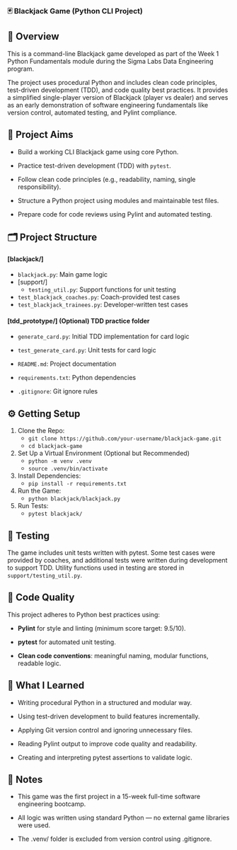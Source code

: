 ### 🃏 Blackjack Game (Python CLI Project)

## 📖 Overview
This is a command-line Blackjack game developed as part of the Week 1 Python Fundamentals module during the Sigma Labs Data Engineering program.

The project uses procedural Python and includes clean code principles, test-driven development (TDD), and code quality best practices. It provides a simplified single-player version of Blackjack (player vs dealer) and serves as an early demonstration of software engineering fundamentals like version control, automated testing, and Pylint compliance.

## 🎯 Project Aims
- Build a working CLI Blackjack game using core Python.

- Practice test-driven development (TDD) with `pytest`.

- Follow clean code principles (e.g., readability, naming, single responsibility).

- Structure a Python project using modules and maintainable test files.

- Prepare code for code reviews using Pylint and automated testing.


## 🗂️ Project Structure

#### [blackjack/]
- `blackjack.py`: Main game logic
- [support/]
  - `testing_util.py`: Support functions for unit testing
- `test_blackjack_coaches.py`: Coach-provided test cases
- `test_blackjack_trainees.py`: Developer-written test cases

#### [tdd_prototype/] (Optional) TDD practice folder
- `generate_card.py`: Initial TDD implementation for card logic
- `test_generate_card.py`: Unit tests for card logic

- `README.md`: Project documentation
- `requirements.txt`: Python dependencies
- `.gitignore`: Git ignore rules

## ⚙️ Getting Setup
1. Clone the Repo:
   - `git clone https://github.com/your-username/blackjack-game.git`
   - `cd blackjack-game`
2. Set Up a Virtual Environment (Optional but Recommended)
   - `python -m venv .venv`
   - `source .venv/bin/activate`
3. Install Dependencies:
   - `pip install -r requirements.txt`
4. Run the Game:
   - `python blackjack/blackjack.py`
5. Run Tests:
   - `pytest blackjack/`

## 🧪 Testing
The game includes unit tests written with pytest. Some test cases were provided by coaches, and additional tests were written during development to support TDD. Utility functions used in testing are stored in `support/testing_util.py`.

## 📏 Code Quality
This project adheres to Python best practices using:

- **Pylint** for style and linting (minimum score target: 9.5/10).

- **pytest** for automated unit testing.

- **Clean code conventions**: meaningful naming, modular functions, readable logic.


## 🧠 What I Learned
- Writing procedural Python in a structured and modular way.

- Using test-driven development to build features incrementally.

- Applying Git version control and ignoring unnecessary files.

- Reading Pylint output to improve code quality and readability.

- Creating and interpreting pytest assertions to validate logic.


## 📎 Notes
- This game was the first project in a 15-week full-time software engineering bootcamp.

- All logic was written using standard Python — no external game libraries were used.

- The .venv/ folder is excluded from version control using .gitignore.
